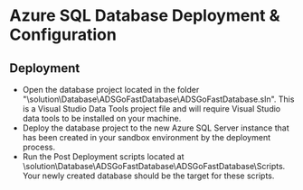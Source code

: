 # Azure SQL Database Deployment & Configuration

## Deployment
- Open the database project located in the folder "\solution\Database\ADSGoFastDatabase\ADSGoFastDatabase.sln". This is a Visual Studio Data Tools project file and will require Visual Studio data tools to be installed on your machine. 
- Deploy the database project to the new Azure SQL Server instance that has been created in your sandbox environment by the deployment process. 
- Run the Post Deployment scripts located at \solution\Database\ADSGoFastDatabase\ADSGoFastDatabase\Scripts\. Your newly created database should be the target for these scripts. 

